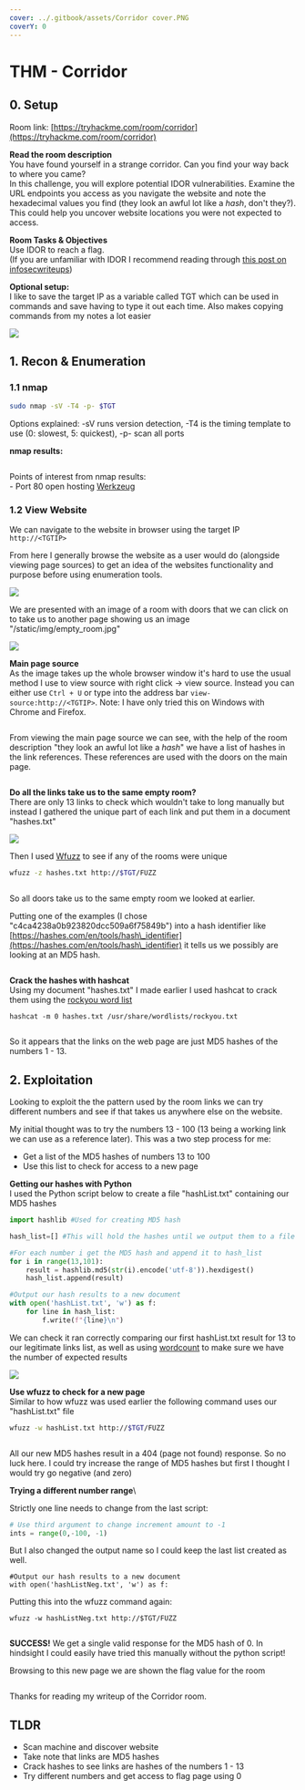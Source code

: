 ```yaml
---
cover: ../.gitbook/assets/Corridor cover.PNG
coverY: 0
---
```


# THM - Corridor

## 0. Setup

Room link: [https://tryhackme.com/room/corridor](https://tryhackme.com/room/corridor)

**Read the room description**\
You have found yourself in a strange corridor. Can you find your way back to where you came?\
In this challenge, you will explore potential IDOR vulnerabilities. Examine the URL endpoints you access as you navigate the website and note the hexadecimal values you find (they look an awful lot like a _hash_, don't they?). This could help you uncover website locations you were not expected to access.

**Room Tasks & Objectives**\
Use IDOR to reach a flag.\
(If you are unfamiliar with IDOR I recommend reading through [this post on infosecwriteups](https://infosecwriteups.com/what-is-idor-vulnerability-and-how-does-it-affect-you-85431d10f8fb))

**Optional setup:**\
I like to save the target IP as a variable called TGT which can be used in commands and save having to type it out each time. Also makes copying commands from my notes a lot easier

![](<../.gitbook/assets/echo target.PNG>)

## 1. Recon & Enumeration

### 1.1 nmap

```bash
sudo nmap -sV -T4 -p- $TGT
```

Options explained: -sV runs version detection, -T4 is the timing template to use (0: slowest, 5: quickest), -p- scan all ports

**nmap results:**

<figure><img src="../.gitbook/assets/namap results.PNG" alt=""><figcaption></figcaption></figure>

Points of interest from nmap results:\
\- Port 80 open hosting [Werkzeug](https://pypi.org/project/Werkzeug/)

### 1.2 View Website

We can navigate to the website in browser using the target IP `http://<TGTIP>`

From here I generally browse the website as a user would do (alongside viewing page sources) to get an idea of the websites functionality and purpose before using enumeration tools.

![](<../.gitbook/assets/main page black (1).png>)

We are presented with an image of a room with doors that we can click on to take us to another page showing us an image "/static/img/empty\_room.jpg"

![](../.gitbook/assets/empty\_room.jpg)

**Main page source**\
As the image takes up the whole browser window it's hard to use the usual method I use to view source with right click -> view source. Instead you can either use `Ctrl + U` or type into the address bar `view-source:http://<TGTIP>`. Note: I have only tried this on Windows with Chrome and Firefox.

<figure><img src="../.gitbook/assets/Main page source.PNG" alt=""><figcaption></figcaption></figure>

From viewing the main page source we can see, with the help of the room description "they look an awful lot like a _hash_" we have a list of hashes in the link references. These references are used with the doors on the main page.

<figure><img src="../.gitbook/assets/door links.png" alt=""><figcaption></figcaption></figure>

**Do all the links take us to the same empty room?**\
There are only 13 links to check which wouldn't take to long manually but instead I gathered the unique part of each link and put them in a document "hashes.txt"

![](../.gitbook/assets/hashesTXT.PNG)

Then I used [Wfuzz](https://wfuzz.readthedocs.io/en/latest/) to see if any of the rooms were unique

```bash
wfuzz -z hashes.txt http://$TGT/FUZZ
```

<figure><img src="../.gitbook/assets/wfuzz links.PNG" alt=""><figcaption></figcaption></figure>

So all doors take us to the same empty room we looked at earlier.

Putting one of the examples (I chose "c4ca4238a0b923820dcc509a6f75849b") into a hash identifier like [https://hashes.com/en/tools/hash\_identifier](https://hashes.com/en/tools/hash\_identifier) it tells us we possibly are looking at an MD5 hash.

<figure><img src="../.gitbook/assets/hash identifier.PNG" alt=""><figcaption></figcaption></figure>

**Crack the hashes with hashcat**\
Using my document "hashes.txt" I made earlier I used hashcat to crack them using the [rockyou word list](https://www.kali.org/tools/wordlists/)

```
hashcat -m 0 hashes.txt /usr/share/wordlists/rockyou.txt 
```

<figure><img src="../.gitbook/assets/hashcat.PNG" alt=""><figcaption></figcaption></figure>

So it appears that the links on the web page are just MD5 hashes of the numbers 1 - 13.

## 2. Exploitation

Looking to exploit the the pattern used by the room links we can try different numbers and see if that takes us anywhere else on the website.

My initial thought was to try the numbers 13 - 100 (13 being a working link we can use as a reference later). This was a two step process for me:

* Get a list of the MD5 hashes of numbers 13 to 100
* Use this list to check for access to a new page

**Getting our hashes with Python**\
I used the Python script below to create a file "hashList.txt" containing our MD5 hashes

```python
import hashlib #Used for creating MD5 hash

hash_list=[] #This will hold the hashes until we output them to a file

#For each number i get the MD5 hash and append it to hash_list
for i in range(13,101):
	result = hashlib.md5(str(i).encode('utf-8')).hexdigest()
	hash_list.append(result)

#Output our hash results to a new document
with open('hashList.txt', 'w') as f:
    for line in hash_list:
        f.write(f"{line}\n")
```

We can check it ran correctly comparing our first hashList.txt result for 13 to our legitimate links list, as well as using [wordcount](https://linux.die.net/man/1/wc) to make sure we have the number of expected results

![](<../.gitbook/assets/python check.PNG>)

**Use wfuzz to check for a new page**\
Similar to how wfuzz was used earlier the following command uses our "hashList.txt" file

```bash
wfuzz -w hashList.txt http://$TGT/FUZZ
```

<figure><img src="../.gitbook/assets/wfuzz pos.PNG" alt=""><figcaption></figcaption></figure>

All our new MD5 hashes result in a 404 (page not found) response. So no luck here. I could try increase the range of MD5 hashes but first I thought I would try go negative (and zero)

**Trying a different number range**\

Strictly one line needs to change from the last script:

```python
# Use third argument to change increment amount to -1
ints = range(0,-100, -1)
```

But I also changed the output name so I could keep the last list created as well.

```
#Output our hash results to a new document
with open('hashListNeg.txt', 'w') as f:
```

Putting this into the wfuzz command again:

```
wfuzz -w hashListNeg.txt http://$TGT/FUZZ 
```

<figure><img src="../.gitbook/assets/wfuzz neg (1).PNG" alt=""><figcaption></figcaption></figure>

**SUCCESS!** We get a single valid response for the MD5 hash of 0. In hindsight I could easily have tried this manually without the python script!

Browsing to this new page we are shown the flag value for the room

<figure><img src="../.gitbook/assets/flag.PNG" alt=""><figcaption></figcaption></figure>

Thanks for reading my writeup of the Corridor room.

## TLDR

* Scan machine and discover website
* Take note that links are MD5 hashes
* Crack hashes to see links are hashes of the numbers 1 - 13
* Try different numbers and get access to flag page using 0
